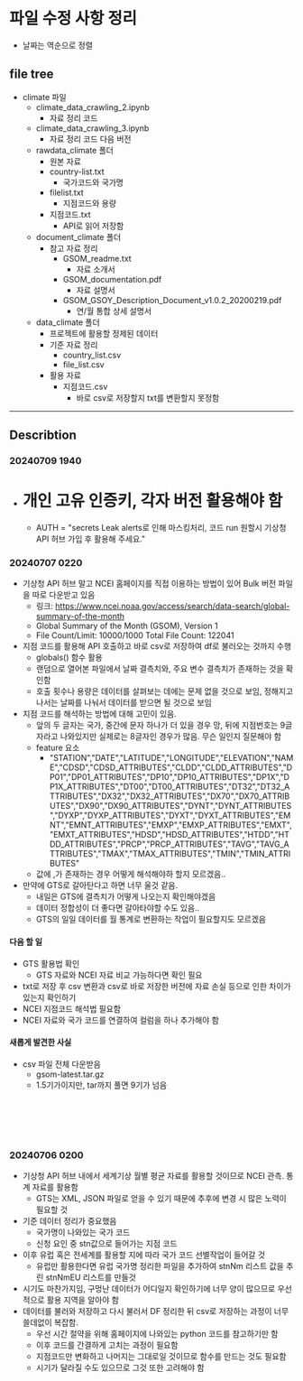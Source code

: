 # 파일 수정 사항 정리
- 날짜는 역순으로 정렬

## file tree
- climate 파일
	- climate_data_crawling_2.ipynb
		- 자료 정리 코드
	- climate_data_crawling_3.ipynb
		- 자료 정리 코드 다음 버전
	- rawdata_climate 폴더
		- 원본 자료
		- country-list.txt
			- 국가코드와 국가명
		- filelist.txt
			- 지점코드와 용량
		- 지점코드.txt
			- API로 읽어 저장함
	- document_climate 폴더
		- 참고 자료 정리
			- GSOM_readme.txt
				- 자료 소개서
			- GSOM_documentation.pdf
				- 자료 설명서
			- GSOM_GSOY_Description_Document_v1.0.2_20200219.pdf
				- 연/월 통합 상세 설명서
	- data_climate 폴더
		- 프로젝트에 활용할 정제된 데이터
		- 기준 자료 정리
			- country_list.csv
			- file_list.csv
		- 활용 자료
			- 지점코드.csv
				- 바로 csv로 저장할지 txt를 변환할지 못정함
---

## Describtion


### 20240709 1940
- # 개인 고유 인증키, 각자 버전 활용해야 함
    - AUTH = "secrets Leak alerts로 인해 마스킹처리, 코드 run 원할시 기상청 API 허브 가입 후 활용해 주세요."


### 20240707 0220
- 기상청 API 허브 말고 NCEI 홈페이지를 직접 이용하는 방법이 있어 Bulk 버전 파일을 따로 다운받고 있음
	- 링크: https://www.ncei.noaa.gov/access/search/data-search/global-summary-of-the-month
	- Global Summary of the Month (GSOM), Version 1
	- File Count/Limit: 10000/1000   Total File Count: 122041
- 지점 코드를 활용해 API 호출하고 바로 csv로 저장하여 df로 불러오는 것까지 수행
	- globals() 함수 활용
	- 랜덤으로 열어본 파일에서 날짜 결측치와, 주요 변수 결측치가 존재하는 것을 확인함
	- 호출 횟수나 용량은 데이터를 살펴보는 데에는 문제 없을 것으로 보임, 정해지고 나서는 날짜를 나눠서 데이터를 받으면 될 것으로 보임
- 지점 코드를 해석하는 방법에 대해 고민이 있음.
	- 앞의 두 글자는 국가, 중간에 문자 하나가 더 있을 경우 망, 뒤에 지점번호는 9글자라고 나와있지만 실제로는 8글자인 경우가 많음. 무슨 일인지 질문해야 함
	- feature 요소
		- "STATION","DATE","LATITUDE","LONGITUDE","ELEVATION","NAME","CDSD","CDSD_ATTRIBUTES","CLDD","CLDD_ATTRIBUTES","DP01","DP01_ATTRIBUTES","DP10","DP10_ATTRIBUTES","DP1X","DP1X_ATTRIBUTES","DT00","DT00_ATTRIBUTES","DT32","DT32_ATTRIBUTES","DX32","DX32_ATTRIBUTES","DX70","DX70_ATTRIBUTES","DX90","DX90_ATTRIBUTES","DYNT","DYNT_ATTRIBUTES","DYXP","DYXP_ATTRIBUTES","DYXT","DYXT_ATTRIBUTES","EMNT","EMNT_ATTRIBUTES","EMXP","EMXP_ATTRIBUTES","EMXT","EMXT_ATTRIBUTES","HDSD","HDSD_ATTRIBUTES","HTDD","HTDD_ATTRIBUTES","PRCP","PRCP_ATTRIBUTES","TAVG","TAVG_ATTRIBUTES","TMAX","TMAX_ATTRIBUTES","TMIN","TMIN_ATTRIBUTES"
	- 값에 ,가 존재하는 경우 어떻게 해석해야하 할지 모르겠음..
- 만약에 GTS로 갈아탄다고 하면 너무 울것 같음.
	- 내일은 GTS에 결측치가 어떻게 나오는지 확인해야겠음
	- 데이터 정합성이 더 좋다면 갈아타야할 수도 있음..
	- GTS의 일일 데이터를 월 통계로 변환하는 작업이 필요할지도 모르겠음
#### 다음 할 일
- GTS 활용법 확인
	- GTS 자료와 NCEI 자료 비교 가능하다면 확인 필요
- txt로 저장 후 csv 변환과 csv로 바로 저장한 버전에 자료 손실 등으로 인한 차이가 있는지 확인하기
- NCEI 지점코드 해석법 필요함
- NCEI 자료와 국가 코드를 연결하여 컬럼을 하나 추가해야 함
#### 새롭게 발견한 사실
- csv 파일 전체 다운받음
	- gsom-latest.tar.gz
	- 1.5기가이지만, tar까지 풀면 9기가 넘음

<br>
<br>
<br>
<br>

### 20240706 0200
- 기상청 API 허브 내에서 세계기상 월별 평균 자료를 활용할 것이므로 NCEI 관측. 통계 자료를 활용함
	- GTS는 XML, JSON 파일로 얻을 수 있기 때문에 추후에 변경 시 많은 노력이 필요할 것
- 기준 데이터 정리가 중요했음
	- 국가명이 나와있는 국가 코드
	- 신청 요인 중 stn값으로 들어가는 지점 코드
- 이후 유럽 혹은 전세계를 활용할 지에 따라 국가 코드 선별작업이 들어갈 것
	- 유럽만 활용한다면 유럽 국가명 정리한 파일을 추가하여 stnNm 리스트 값을 추린 stnNmEU 리스트를 만들것
- 시기도 마찬가지임, 구멍난 데이터가 어디일지 확인하기에 너무 양이 많으므로 우선적으로 활용 지역을 알아야 함
- 데이터를 불러와 저장하고 다시 불러서 DF 정리한 뒤 csv로 저장하는 과정이 너무 쓸데없이 복잡함.
	- 우선 시간 절약을 위해 홈페이지에 나와있는 python 코드를 참고하기만 함
	- 이후 코드를 간결하게 고치는 과정이 필요함
	- 지점코드만 변화하고 나머지는 그대로일 것이므로 함수를 만드는 것도 필요함
	- 시기가 달라질 수도 있으므로 그것 또한 고려해야 함